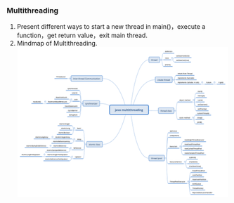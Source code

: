 ### Multithreading
1. Present different ways to start a new thread in main()，execute a function，get return value，exit main thread.    
2. Mindmap of Multithreading.  
![img](java_multithreading.png)   
